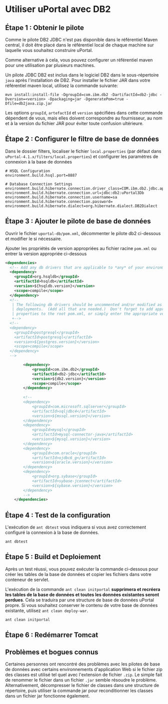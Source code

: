 # Utiliser uPortal avec DB2

## Étape 1 : Obtenir le pilote

Comme le pilote DB2 JDBC n'est pas disponible dans le référentiel Maven central, il doit être placé dans le référentiel local de chaque machine sur laquelle vous souhaitez construire uPortal.

Comme alternative à cela, vous pouvez configurer un référentiel maven pour une utilisation par plusieurs machines.

Un pilote JDBC DB2 est inclus dans le logiciel DB2 dans le sous-répertoire `java` après l'installation de DB2. Pour installer le fichier JAR dans votre référentiel maven local, utilisez la commande suivante:

```
mvn install:install-file -DgroupId=com.ibm.db2 -DartifactId=db2-jdbc -Dversion=<version> -Dpackaging=jar -DgeneratePom=true -Dfile=db2java.zip.jar
```

Les options `groupId`, `artefactId` et `version` spécifiées dans cette commande dépendent de vous, mais elles doivent correspondre au fournisseur, au nom et à la version du fichier JAR pour éviter toute confusion ultérieure.

## Étape 2 : Configurer le filtre de base de données

Dans le dossier filters, localiser le fichier `local.properties` (par défaut dans `uPortal-4.1.x/filters/local.properties`) et configurer les paramètres de connexion à la base de données

```shell
# HSQL Configuration
environment.build.hsql.port=8887

# Database Connection Settings 
environment.build.hibernate.connection.driver_class=COM.ibm.db2.jdbc.app.DB2Driver
environment.build.hibernate.connection.url=jdbc:db2:uPortal3Db
environment.build.hibernate.connection.username=sa
environment.build.hibernate.connection.password=
environment.build.hibernate.dialect=org.hibernate.dialect.DB2Dialect
```

## Étape 3 : Ajouter le pilote de base de données 

Ouvrir le fichier `uportal-db/pom.xml`, décommenter le pilote db2 ci-dessous et modifier le si nécessaire.

Ajouter les propriétés de version appropriées au fichier racine `pom.xml` ou entrer la version appropriée ci-dessous

```xml
<dependencies>
  <!-- Add any db drivers that are applicable to *any* of your environments -->
  <dependency>
    <groupId>org.hsqldb</groupId>
    <artifactId>hsqldb</artifactId>
    <version>${hsqldb.version}</version>
    <scope>compile</scope>
  </dependency>
  <!--
   | The following db drivers should be uncommented and/or modified as needed for server 
   | deployments.  (Add all that are needed.)  Don't forget to add appropriate  .version 
   | properties to the root pom.xml, or simply enter the appropriate version below.
   +-->
  <!--
  <dependency>
    <groupId>postgresql</groupId>
    <artifactId>postgresql</artifactId>
    <version>${postgres.version}</version>
    <scope>compile</scope>
  </dependency>
  -->

	    <dependency>
	        <groupId>com.ibm.db2</groupId>
	        <artifactId>db2-jdbc</artifactId>
	        <version>${db2.version}</version>
	        <scope>compile</scope>
	    </dependency>
 
		<!--
        <dependency>
            <groupId>com.microsoft.sqlserver</groupId>
            <artifactId>sqljdbc4</artifactId>
            <version>${mssql.version}</version>
        </dependency>
        <dependency>
            <groupId>mysql</groupId>
            <artifactId>mysql-connector-java</artifactId>
            <version>${mysql.version}</version>
        </dependency>
        <dependency>
            <groupId>com.oracle</groupId>
            <artifactId>ojdbc6_g</artifactId>
            <version>${oracle.version}</version>
        </dependency>
        <dependency>
            <groupId>org.sybase</groupId>
            <artifactId>sybase-jconnect</artifactId>
            <version>${sybase.version}</version>
        </dependency>
	    -->
    </dependencies>
```

## Étape 4 : Test de la configuration

L'exécution de `ant dbtest` vous indiquera si vous avez correctement configuré la connexion à la base de données.

```shell
ant dbtest
```

## Étape 5 : Build et Deploiement 

Après un test réussi, vous pouvez exécuter la commande ci-dessous pour créer les tables de la base de données et copier les fichiers dans votre conteneur de servlet.

L'exécution de la commande `ant clean initportal` **supprimera et recréera les tables de la base de données et toutes les données existantes seront perdues**. Cela se traduira par une structure de base de données uPortal propre. Si vous souhaitez conserver le contenu de votre base de données existante, utilisez `ant clean deploy-war`.

```shell
ant clean initportal
```

## Étape 6 : Redémarrer Tomcat


 

##  Problèmes et bogues connus

Certaines personnes ont rencontré des problèmes avec les pilotes de base de données avec certains environnements d'application Web si le fichier zip des classes est utilisé tel quel avec l'extension de fichier `.zip`. Le simple fait de renommer le fichier dans un fichier `.jar` semble résoudre le problème. Alternativement, décompresser le fichier de classes dans une structure de répertoire, puis utiliser la commande jar pour reconditionner les classes dans un fichier jar fonctionne également.
